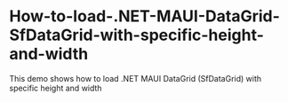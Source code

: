 # How-to-load-.NET-MAUI-DataGrid-SfDataGrid-with-specific-height-and-width
This demo shows how to load .NET MAUI DataGrid (SfDataGrid) with specific height and width
